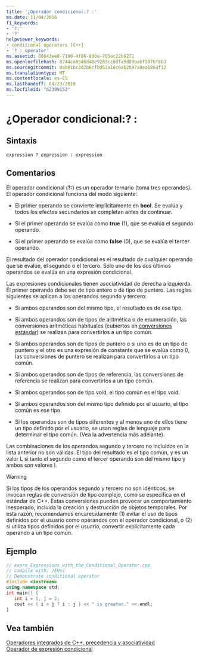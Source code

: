 ```yaml
---
title: '¿Operador condicional:? :'
ms.date: 11/04/2016
f1_keywords:
- '?:'
- '?'
helpviewer_keywords:
- conditional operators [C++]
- '? : operator'
ms.assetid: 88643ee8-7100-4f86-880a-705ec22b6271
ms.openlocfilehash: 8744ca8546d48e9283cc0dfa9d80babf5076f8b3
ms.sourcegitcommit: 0ab61bc3d2b6cfbd52a16c6ab2b97a8ea1864f12
ms.translationtype: MT
ms.contentlocale: es-ES
ms.lasthandoff: 04/23/2019
ms.locfileid: "62399153"
---
```

# <a name="conditional-operator--"></a>¿Operador condicional:? :

## <a name="syntax"></a>Sintaxis

```
expression ? expression : expression
```

## <a name="remarks"></a>Comentarios

El operador condicional (**?:**) es un operador ternario (toma tres operandos). El operador condicional funciona del modo siguiente:

- El primer operando se convierte implícitamente en **bool**. Se evalúa y todos los efectos secundarios se completan antes de continuar.

- Si el primer operando se evalúa como **true** (1), que se evalúa el segundo operando.

- Si el primer operando se evalúa como **false** (0), que se evalúa el tercer operando.

El resultado del operador condicional es el resultado de cualquier operando que se evalúe, el segundo o el tercero. Solo uno de los dos últimos operandos se evalúa en una expresión condicional.

Las expresiones condicionales tienen asociatividad de derecha a izquierda. El primer operando debe ser de tipo entero o de tipo de puntero. Las reglas siguientes se aplican a los operandos segundo y tercero:

- Si ambos operandos son del mismo tipo, el resultado es de ese tipo.

- Si ambos operandos son de tipos de aritmética o de enumeración, las conversiones aritméticas habituales (cubiertos en [conversiones estándar](standard-conversions.md)) se realizan para convertirlos a un tipo común.

- Si ambos operandos son de tipos de puntero o si uno es de un tipo de puntero y el otro es una expresión de constante que se evalúa como 0, las conversiones de puntero se realizan para convertirlos a un tipo común.

- Si ambos operandos son de tipos de referencia, las conversiones de referencia se realizan para convertirlos a un tipo común.

- Si ambos operandos son de tipo void, el tipo común es el tipo void.

- Si ambos operandos son del mismo tipo definido por el usuario, el tipo común es ese tipo.

- Si los operandos son de tipos diferentes y al menos uno de ellos tiene un tipo definido por el usuario, se usan reglas de lenguaje para determinar el tipo común. (Vea la advertencia más adelante).

Las combinaciones de los operandos segundo y tercero no incluidos en la lista anterior no son válidas. El tipo del resultado es el tipo común, y es un valor L si tanto el segundo como el tercer operando son del mismo tipo y ambos son valores l.

> [!WARNING]
>  Si los tipos de los operandos segundo y tercero no son idénticos, se invocan reglas de conversión de tipo complejo, como se especifica en el estándar de C++. Estas conversiones pueden provocar un comportamiento inesperado, incluida la creación y destrucción de objetos temporales. Por esta razón, recomendamos encarecidamente (1) evitar el uso de tipos definidos por el usuario como operandos con el operador condicional, o (2) si utiliza tipos definidos por el usuario, convertir explícitamente cada operando a un tipo común.

## <a name="example"></a>Ejemplo

```cpp
// expre_Expressions_with_the_Conditional_Operator.cpp
// compile with: /EHsc
// Demonstrate conditional operator
#include <iostream>
using namespace std;
int main() {
   int i = 1, j = 2;
   cout << ( i > j ? i : j ) << " is greater." << endl;
}
```

## <a name="see-also"></a>Vea también

[Operadores integrados de C++, precedencia y asociatividad](../cpp/cpp-built-in-operators-precedence-and-associativity.md)<br/>
[Operador de expresión condicional](../c-language/conditional-expression-operator.md)